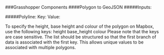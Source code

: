 ###Grasshopper Components
####Polygon to GeoJSON 
#####Inputs:

#####Polyline:
Key:
Value:



To specify the height, base height and colour of the polygon on Mapbox, use the following keys: height
base_height
colour 
Please note that the keys are case sensitive. 
The list should be structured so that the first branch of data is associated with the first key. This allows unique values to be associated with multiple polygons.
